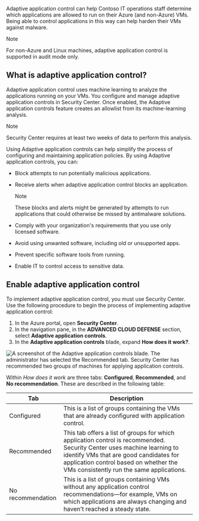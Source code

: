 Adaptive application control can help Contoso IT operations staff determine which applications are allowed to run on their Azure (and non-Azure) VMs. Being able to control applications in this way can help harden their VMs against malware.

> [!NOTE]
> For non-Azure and Linux machines, adaptive application control is supported in audit mode only.

## What is adaptive application control?

Adaptive application control uses machine learning to analyze the applications running on your VMs. You configure and manage adaptive application controls in Security Center. Once enabled, the Adaptive application controls feature creates an allowlist from its machine-learning analysis.

> [!NOTE]
> Security Center requires at least two weeks of data to perform this analysis.

Using Adaptive application controls can help simplify the process of configuring and maintaining application policies. By using Adaptive application controls, you can:

- Block attempts to run potentially malicious applications.
- Receive alerts when adaptive application control blocks an application.

     > [!NOTE]
     > These blocks and alerts might be generated by attempts to run applications that could otherwise be missed by antimalware solutions.

- Comply with your organization's requirements that you use only licensed software.
- Avoid using unwanted software, including old or unsupported apps.
- Prevent specific software tools from running.
- Enable IT to control access to sensitive data.

## Enable adaptive application control

To implement adaptive application control, you must use Security Center. Use the following procedure to begin the process of implementing adaptive application control:

1. In the Azure portal, open **Security Center**.
2. In the navigation pane, in the **ADVANCED CLOUD DEFENSE** section, select **Adaptive application controls**.
3. In the **Adaptive application controls** blade, expand **How does it work?**.

![A screenshot of the Adaptive application controls blade. The administrator has selected the Recommended tab. Security Center has recommended two groups of machines for applying application controls.](../media/m5-enable-control.png)

Within *How does it work* are three tabs: **Configured**, **Recommended**, and **No recommendation**. These are described in the following table:

|Tab|Description|
|-----------------|------------------------------------------------------------|
|Configured|This is a list of groups containing the VMs that are already configured with application control.|
|Recommended|This tab offers a list of groups for which application control is recommended. Security Center uses machine learning to identify VMs that are good candidates for application control based on whether the VMs consistently run the same applications.|
|No recommendation|This is a list of groups containing VMs without any application control recommendations—for example, VMs on which applications are always changing and haven’t reached a steady state.|
